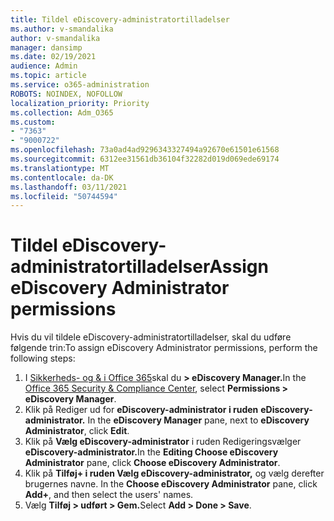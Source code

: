 ```yaml
---
title: Tildel eDiscovery-administratortilladelser
ms.author: v-smandalika
author: v-smandalika
manager: dansimp
ms.date: 02/19/2021
audience: Admin
ms.topic: article
ms.service: o365-administration
ROBOTS: NOINDEX, NOFOLLOW
localization_priority: Priority
ms.collection: Adm_O365
ms.custom:
- "7363"
- "9000722"
ms.openlocfilehash: 73a0ad4ad9296343327494a92670e61501e61568
ms.sourcegitcommit: 6312ee31561db36104f32282d019d069ede69174
ms.translationtype: MT
ms.contentlocale: da-DK
ms.lasthandoff: 03/11/2021
ms.locfileid: "50744594"
---
```

# <a name="assign-ediscovery-administrator-permissions"></a><span data-ttu-id="6541d-102">Tildel eDiscovery-administratortilladelser</span><span class="sxs-lookup"><span data-stu-id="6541d-102">Assign eDiscovery Administrator permissions</span></span>

<span data-ttu-id="6541d-103">Hvis du vil tildele eDiscovery-administratortilladelser, skal du udføre følgende trin:</span><span class="sxs-lookup"><span data-stu-id="6541d-103">To assign eDiscovery Administrator permissions, perform the following steps:</span></span>

1. <span data-ttu-id="6541d-104">I [Sikkerheds- og & i Office 365](https://sip.protection.office.com/)skal du **> eDiscovery Manager.**</span><span class="sxs-lookup"><span data-stu-id="6541d-104">In the [Office 365 Security & Compliance Center](https://sip.protection.office.com/), select **Permissions > eDiscovery Manager**.</span></span>
2. <span data-ttu-id="6541d-105">Klik på Rediger ud for **eDiscovery-administrator i ruden** **eDiscovery-administrator.** </span><span class="sxs-lookup"><span data-stu-id="6541d-105">In the **eDiscovery Manager** pane, next to **eDiscovery Administrator**, click **Edit**.</span></span>
3. <span data-ttu-id="6541d-106">Klik på **Vælg eDiscovery-administrator** i ruden Redigeringsvælger **eDiscovery-administrator.**</span><span class="sxs-lookup"><span data-stu-id="6541d-106">In the **Editing Choose eDiscovery Administrator** pane, click **Choose eDiscovery Administrator**.</span></span>
4. <span data-ttu-id="6541d-107">Klik på **Tilføj+ i ruden Vælg eDiscovery-administrator,** og vælg derefter brugernes navne. </span><span class="sxs-lookup"><span data-stu-id="6541d-107">In the **Choose eDiscovery Administrator** pane, click **Add+**, and then select the users' names.</span></span>
5. <span data-ttu-id="6541d-108">Vælg **Tilføj > udført > Gem.**</span><span class="sxs-lookup"><span data-stu-id="6541d-108">Select **Add > Done > Save**.</span></span>
